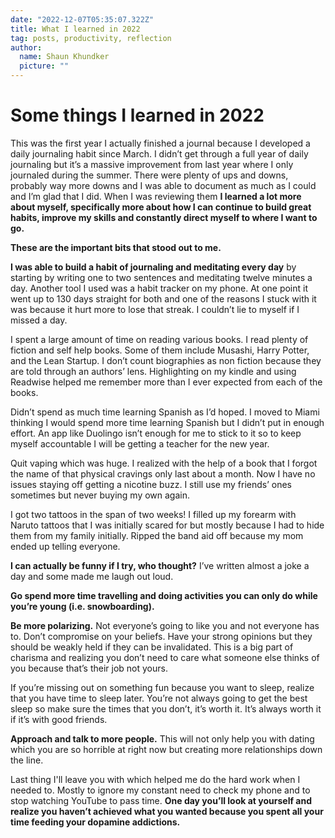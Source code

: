 ```yaml
---
date: "2022-12-07T05:35:07.322Z"
title: What I learned in 2022
tag: posts, productivity, reflection
author:
  name: Shaun Khundker
  picture: ""
---
```


# Some things I learned in 2022

This was the first year I actually finished a journal because I developed a daily journaling habit since March. I didn’t get through a full year of daily journaling but it’s a massive improvement from last year where I only journaled during the summer. There were plenty of ups and downs, probably way more downs and I was able to document as much as I could and I’m glad that I did. When I was reviewing them **I learned a lot more about myself, specifically more about how I can continue to build great habits, improve my skills and constantly direct myself to where I want to go.**

**These are the important bits that stood out to me.**

**I was able to build a habit of journaling and meditating every day** by starting by writing one to two sentences and meditating twelve minutes a day. Another tool I used was a habit tracker on my phone. At one point it went up to 130 days straight for both and one of the reasons I stuck with it was because it hurt more to lose that streak. I couldn’t lie to myself if I missed a day.

I spent a large amount of time on reading various books. I read plenty of fiction and self help books. Some of them include Musashi, Harry Potter, and the Lean Startup. I don’t count biographies as non fiction because they are told through an authors’ lens. Highlighting on my kindle and using Readwise helped me remember more than I ever expected from each of the books.

Didn’t spend as much time learning Spanish as I’d hoped. I moved to Miami thinking I would spend more time learning Spanish but I didn’t put in enough effort. An app like Duolingo isn’t enough for me to stick to it so to keep myself accountable I will be getting a teacher for the new year.

Quit vaping which was huge. I realized with the help of a book that I forgot the name of that physical cravings only last about a month. Now I have no issues staying off getting a nicotine buzz. I still use my friends’ ones sometimes but never buying my own again.

I got two tattoos in the span of two weeks! I filled up my forearm with Naruto tattoos that I was initially scared for but mostly because I had to hide them from my family initially. Ripped the band aid off because my mom ended up telling everyone.

**I can actually be funny if I try, who thought?** I’ve written almost a joke a day and some made me laugh out loud.

**Go spend more time travelling and doing activities you can only do while you’re young (i.e. snowboarding).**

**Be more polarizing.** Not everyone’s going to like you and not everyone has to. Don’t compromise on your beliefs. Have your strong opinions but they should be weakly held if they can be invalidated. This is a big part of charisma and realizing you don’t need to care what someone else thinks of you because that’s their job not yours.

If you’re missing out on something fun because you want to sleep, realize that you have time to sleep later. You’re not always going to get the best sleep so make sure the times that you don’t, it’s worth it. It’s always worth it if it’s with good friends.

**Approach and talk to more people.** This will not only help you with dating which you are so horrible at right now but creating more relationships down the line.

Last thing I'll leave you with which helped me do the hard work when I needed to. Mostly to ignore my constant need to
check my phone and to stop watching YouTube to pass time.
**One day you’ll look at yourself and realize you haven’t achieved what you wanted because you spent all your time feeding your dopamine addictions.**
